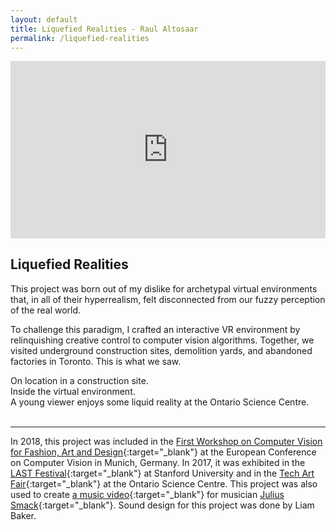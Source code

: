 ```yaml
---
layout: default
title: Liquefied Realities - Raul Altosaar
permalink: /liquefied-realities
---
```


<div class="project">

<div style="padding:56.25% 0 0 0;position:relative;" class="iframe"><iframe src="https://player.vimeo.com/video/298267748?title=0&byline=0&portrait=0" style="position:absolute;top:0;left:0;width:100%;height:100%;" frameborder="0" webkitallowfullscreen mozallowfullscreen allowfullscreen></iframe></div><script src="https://player.vimeo.com/api/player.js"></script>

## Liquefied Realities ##

This project was born out of my dislike for archetypal virtual environments that, in all of their hyperrealism, felt disconnected from our fuzzy perception of the real world.

To challenge this paradigm, I crafted an interactive VR environment by relinquishing creative control to computer vision algorithms. Together, we visited underground construction sites, demolition yards, and abandoned factories in Toronto. This is what we saw.

<html>
<img class="lazy" data-src="assets/img/projects/liquefied-realities/crane_IRL.jpg">
<figcaption>On location in a construction site.</figcaption>

<img class="lazy" data-src="assets/img/projects/liquefied-realities/lead.jpg">
<figcaption>Inside the virtual environment.</figcaption>

<img class="lazy" data-src="assets/img/projects/liquefied-realities/kid.jpg">
<figcaption>A young viewer enjoys some liquid reality at the Ontario Science Centre.</figcaption>

<img class="lazy" data-src="assets/img/projects/liquefied-realities/stairwell2.jpg">

<img class="lazy" data-src="assets/img/projects/liquefied-realities/crane.jpg">
</html> 

---

In 2018, this project was included in the [First Workshop on Computer Vision for Fashion, Art and Design](https://computervisionart.com/){:target="_blank"} at the European Conference on Computer Vision in Munich, Germany. In 2017, it was exhibited in the [LAST Festival](http://www.lastfestival.com/){:target="_blank"} at Stanford University and in the [Tech Art Fair](http://www.sciartinitiative.org/tech-art-fair-2018.html){:target="_blank"} at the Ontario Science Centre. This project was also used to create [a music video](https://vimeo.com/298678871){:target="_blank"} for musician [Julius Smack](https://www.instagram.com/juliussmack/){:target="_blank"}. Sound design for this project was done by Liam Baker.

</div>